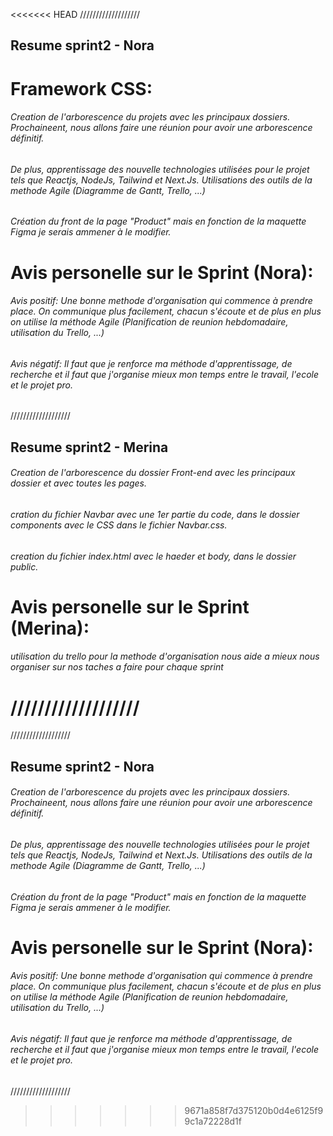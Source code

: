 <<<<<<< HEAD
///////////////////

## Resume sprint2 - Nora

# Framework CSS:

###### Creation de l'arborescence du projets avec les principaux dossiers. Prochaineent, nous allons faire une réunion pour avoir une arborescence définitif.

###### De plus, apprentissage des nouvelle technologies utilisées pour le projet tels que Reactjs, NodeJs, Tailwind et Next.Js. Utilisations des outils de la methode Agile (Diagramme de Gantt, Trello, ...)

###### Création du front de la page "Product" mais en fonction de la maquette Figma je serais ammener à le modifier.

# Avis personelle sur le Sprint (Nora):

###### Avis positif: Une bonne methode d'organisation qui commence à prendre place. On communique plus facilement, chacun s'écoute et de plus en plus on utilise la méthode Agile (Planification de reunion hebdomadaire, utilisation du Trello, ...)

###### Avis négatif: Il faut que je renforce ma méthode d'apprentissage, de recherche et il faut que j'organise mieux mon temps entre le travail, l'ecole et le projet pro.

///////////////////

## Resume sprint2 - Merina

###### Creation de l'arborescence du dossier Front-end avec les principaux dossier et avec toutes les pages.

###### cration du fichier Navbar avec une 1er partie du code, dans le dossier components avec le CSS dans le fichier Navbar.css.

###### creation du fichier index.html avec le haeder et body, dans le dossier public.

# Avis personelle sur le Sprint (Merina):

###### utilisation du trello pour la methode d'organisation nous aide a mieux nous organiser sur nos taches a faire pour chaque sprint

///////////////////
=======
///////////////////

## Resume sprint2 - Nora

###### Creation de l'arborescence du projets avec les principaux dossiers. Prochaineent, nous allons faire une réunion pour avoir une arborescence définitif.
###### De plus, apprentissage des nouvelle technologies utilisées pour le projet tels que Reactjs, NodeJs, Tailwind et Next.Js. Utilisations des outils de la methode Agile (Diagramme de Gantt, Trello, ...)
###### Création du front de la page "Product" mais en fonction de la maquette Figma je serais ammener à le modifier.

# Avis personelle sur le Sprint (Nora):

###### Avis positif: Une bonne methode d'organisation qui commence à prendre place. On communique plus facilement, chacun s'écoute et de plus en plus on utilise la méthode Agile (Planification de reunion hebdomadaire, utilisation du Trello, ...)
###### Avis négatif: Il faut que je renforce ma méthode d'apprentissage, de recherche et il faut que j'organise mieux mon temps entre le travail, l'ecole et le projet pro.

///////////////////
>>>>>>> 9671a858f7d375120b0d4e6125f99c1a72228d1f
